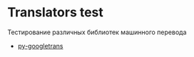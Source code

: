 Translators test
================

Тестирование различных библиотек машинного перевода

* [py-googletrans](py-googletrans/)